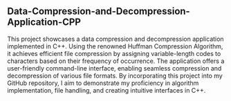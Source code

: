 ## Data-Compression-and-Decompression-Application-CPP
This project showcases a data compression and decompression application implemented in C++. Using the renowned Huffman Compression Algorithm, it achieves efficient file compression by assigning variable-length codes to characters based on their frequency of occurrence. The application offers a user-friendly command-line interface, enabling seamless compression and decompression of various file formats. By incorporating this project into my GitHub repository, I aim to demonstrate my proficiency in algorithm implementation, file handling, and creating intuitive interfaces in C++.
